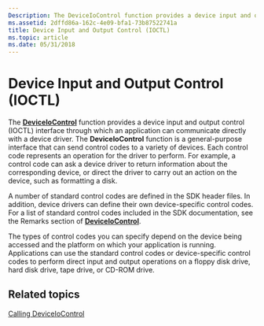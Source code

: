 ```yaml
---
Description: The DeviceIoControl function provides a device input and output control (IOCTL) interface through which an application can communicate directly with a device driver.
ms.assetid: 2dffd86a-162c-4e09-bfa1-73b87522741a
title: Device Input and Output Control (IOCTL)
ms.topic: article
ms.date: 05/31/2018
---
```


# Device Input and Output Control (IOCTL)

The [**DeviceIoControl**](https://msdn.microsoft.com/library/Aa363216(v=VS.85).aspx) function provides a device input and output control (IOCTL) interface through which an application can communicate directly with a device driver. The **DeviceIoControl** function is a general-purpose interface that can send control codes to a variety of devices. Each control code represents an operation for the driver to perform. For example, a control code can ask a device driver to return information about the corresponding device, or direct the driver to carry out an action on the device, such as formatting a disk.

A number of standard control codes are defined in the SDK header files. In addition, device drivers can define their own device-specific control codes. For a list of standard control codes included in the SDK documentation, see the Remarks section of [**DeviceIoControl**](https://msdn.microsoft.com/library/Aa363216(v=VS.85).aspx).

The types of control codes you can specify depend on the device being accessed and the platform on which your application is running. Applications can use the standard control codes or device-specific control codes to perform direct input and output operations on a floppy disk drive, hard disk drive, tape drive, or CD-ROM drive.

## Related topics

<dl> <dt>

[Calling DeviceIoControl](calling-deviceiocontrol.md)
</dt> </dl>

 

 



